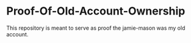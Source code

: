 # Proof-Of-Old-Account-Ownership
This repository is meant to serve as proof the jamie-mason was my old account.
